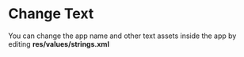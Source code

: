 # Change Text

You can change the app name and other text assets inside the app by editing **res/values/strings.xml**

<figure><img src="https://solodroid.gitbook.io/~gitbook/image?url=https%3A%2F%2F2891416036-files.gitbook.io%2F%7E%2Ffiles%2Fv0%2Fb%2Fgitbook-x-prod.appspot.com%2Fo%2Fspaces%252Fi86x2ggRySum6oB03xV8%252Fuploads%252FhxPepWmawmtxwwj6LA2Z%252Fimage.png%3Falt%3Dmedia%26token%3Df4602509-cd13-4131-9533-b67ea33d0f1f&#x26;width=768&#x26;dpr=4&#x26;quality=100&#x26;sign=1161a38a&#x26;sv=2" alt=""><figcaption></figcaption></figure>
